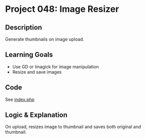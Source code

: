 # Project 048: Image Resizer

## Description
Generate thumbnails on image upload.

## Learning Goals
- Use GD or Imagick for image manipulation
- Resize and save images

## Code
See [index.php](index.php)

## Logic & Explanation
On upload, resizes image to thumbnail and saves both original and thumbnail.
